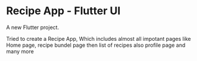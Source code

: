 # Recipe App - Flutter UI

A new Flutter project.



Tried to create a Recipe App, Which includes almost all impotant pages like Home page, recipe bundel page then list of recipes also profile page and many more

